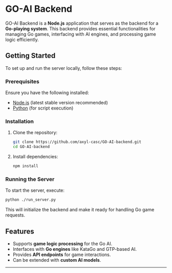 # GO-AI Backend

GO-AI Backend is a **Node.js** application that serves as the backend for a **Go-playing system**. This backend provides essential functionalities for managing Go games, interfacing with AI engines, and processing game logic efficiently.

## Getting Started

To set up and run the server locally, follow these steps:

### Prerequisites
Ensure you have the following installed:
- [Node.js](https://nodejs.org/) (latest stable version recommended)
- [Python](https://www.python.org/) (for script execution)

### Installation
1. Clone the repository:
   ```sh
   git clone https://github.com/axyl-casc/GO-AI-backend.git
   cd GO-AI-backend
   ```
2. Install dependencies:
   ```sh
   npm install
   ```

### Running the Server
To start the server, execute:
```sh
python ./run_server.py
```
This will initialize the backend and make it ready for handling Go game requests.

## Features
- Supports **game logic processing** for the Go AI.
- Interfaces with **Go engines** like KataGo and GTP-based AI.
- Provides **API endpoints** for game interactions.
- Can be extended with **custom AI models**.


---
